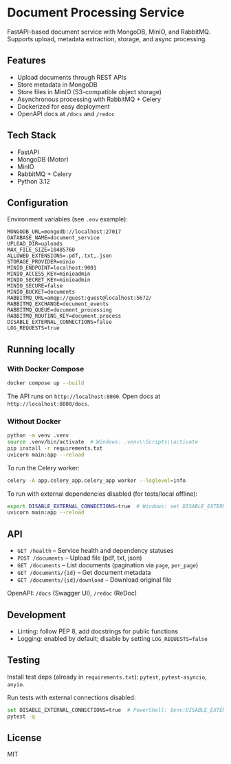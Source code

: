 # Document Processing Service

FastAPI-based document service with MongoDB, MinIO, and RabbitMQ. Supports upload, metadata extraction, storage, and async processing.

## Features

- Upload documents through REST APIs
- Store metadata in MongoDB
- Store files in MinIO (S3-compatible object storage)
- Asynchronous processing with RabbitMQ + Celery
- Dockerized for easy deployment
- OpenAPI docs at `/docs` and `/redoc`

## Tech Stack

- FastAPI
- MongoDB (Motor)
- MinIO
- RabbitMQ + Celery
- Python 3.12

## Configuration

Environment variables (see `.env` example):

```
MONGODB_URL=mongodb://localhost:27017
DATABASE_NAME=document_service
UPLOAD_DIR=uploads
MAX_FILE_SIZE=10485760
ALLOWED_EXTENSIONS=.pdf,.txt,.json
STORAGE_PROVIDER=minio
MINIO_ENDPOINT=localhost:9001
MINIO_ACCESS_KEY=minioadmin
MINIO_SECRET_KEY=minioadmin
MINIO_SECURE=false
MINIO_BUCKET=documents
RABBITMQ_URL=amqp://guest:guest@localhost:5672/
RABBITMQ_EXCHANGE=document_events
RABBITMQ_QUEUE=document_processing
RABBITMQ_ROUTING_KEY=document.process
DISABLE_EXTERNAL_CONNECTIONS=false
LOG_REQUESTS=true
```

## Running locally

### With Docker Compose

```bash
docker compose up --build
```

The API runs on `http://localhost:8000`. Open docs at `http://localhost:8000/docs`.

### Without Docker

```bash
python -m venv .venv
source .venv/bin/activate  # Windows: .venv\\Scripts\\activate
pip install -r requirements.txt
uvicorn main:app --reload
```

To run the Celery worker:

```bash
celery -A app.celery_app.celery_app worker --loglevel=info
```

To run with external dependencies disabled (for tests/local offline):

```bash
export DISABLE_EXTERNAL_CONNECTIONS=true  # Windows: set DISABLE_EXTERNAL_CONNECTIONS=true
uvicorn main:app --reload
```

## API

- `GET /health` – Service health and dependency statuses
- `POST /documents` – Upload file (pdf, txt, json)
- `GET /documents` – List documents (pagination via `page`, `per_page`)
- `GET /documents/{id}` – Get document metadata
- `GET /documents/{id}/download` – Download original file

OpenAPI: `/docs` (Swagger UI), `/redoc` (ReDoc)

## Development

- Linting: follow PEP 8, add docstrings for public functions
- Logging: enabled by default; disable by setting `LOG_REQUESTS=false`

## Testing

Install test deps (already in `requirements.txt`): `pytest`, `pytest-asyncio`, `anyio`.

Run tests with external connections disabled:

```bash
set DISABLE_EXTERNAL_CONNECTIONS=true  # PowerShell: $env:DISABLE_EXTERNAL_CONNECTIONS='true'
pytest -q
```

## License

MIT
